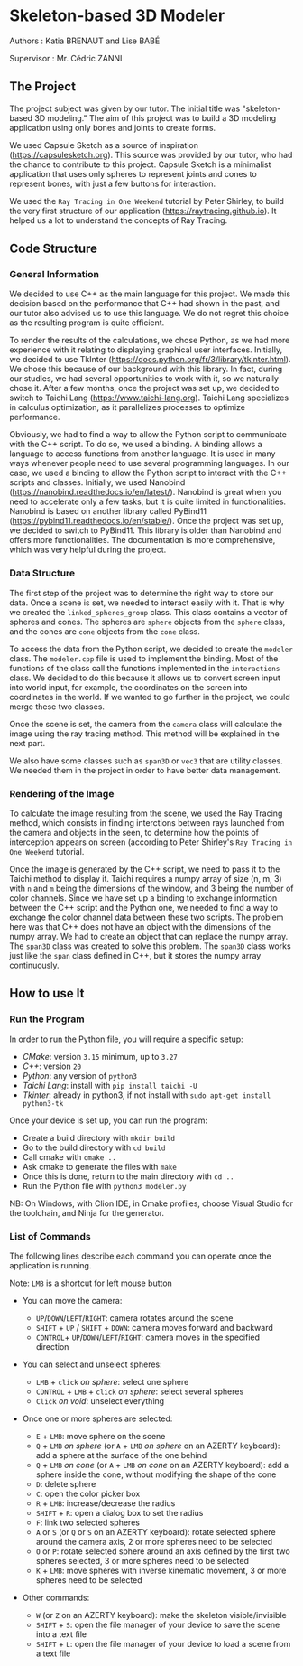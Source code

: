 # Skeleton-based 3D Modeler

Authors : Katia BRENAUT and Lise BABÉ

Supervisor : Mr. Cédric ZANNI 

## The Project

The project subject was given by our tutor. The initial title was "skeleton-based 3D modeling." The aim of this project was to build a 3D modeling application using only bones and joints to create forms.

We used Capsule Sketch as a source of inspiration (https://capsulesketch.org). This source was provided by our tutor, who had the chance to contribute to this project. Capsule Sketch is a minimalist application that uses only spheres to represent joints and cones to represent bones, with just a few buttons for interaction.

We used the `Ray Tracing in One Weekend` tutorial by Peter Shirley, to build the very first structure of our application (https://raytracing.github.io). It helped us a lot to understand the concepts of Ray Tracing.

## Code Structure

### General Information
We decided to use C++ as the main language for this project. We made this decision based on the performance that C++ had shown in the past, and our tutor also advised us to use this language. We do not regret this choice as the resulting program is quite efficient.

To render the results of the calculations, we chose Python, as we had more experience with it relating to displaying graphical user interfaces. Initially, we decided to use TkInter (https://docs.python.org/fr/3/library/tkinter.html). We chose this because of our background with this library. In fact, during our studies, we had several opportunities to work with it, so we naturally chose it. After a few months, once the project was set up, we decided to switch to Taichi Lang (https://www.taichi-lang.org). Taichi Lang specializes in calculus optimization, as it parallelizes processes to optimize performance.

Obviously, we had to find a way to allow the Python script to communicate with the C++ script. To do so, we used a binding. A binding allows a language to access functions from another language. It is used in many ways whenever people need to use several programming languages. In our case, we used a binding to allow the Python script to interact with the C++ scripts and classes.
Initially, we used Nanobind (https://nanobind.readthedocs.io/en/latest/). Nanobind is great when you need to accelerate only a few tasks, but it is quite limited in functionalities. Nanobind is based on another library called PyBind11 (https://pybind11.readthedocs.io/en/stable/). Once the project was set up, we decided to switch to PyBind11. This library is older than Nanobind and offers more functionalities. The documentation is more comprehensive, which was very helpful during the project.

### Data Structure

The first step of the project was to determine the right way to store our data. Once a scene is set, we needed to interact easily with it. That is why we created the `linked_spheres_group` class. This class contains a vector of spheres and cones. The spheres are `sphere` objects from the `sphere` class, and the cones are `cone` objects from the `cone` class.

To access the data from the Python script, we decided to create the `modeler` class. The `modeler.cpp` file is used to implement the binding. Most of the functions of the class call the functions implemented in the `interactions` class. We decided to do this because it allows us to convert screen input into world input, for example, the coordinates on the screen into coordinates in the world. If we wanted to go further in the project, we could merge these two classes.

Once the scene is set, the camera from the `camera` class will calculate the image using the ray tracing method. This method will be explained in the next part.

We also have some classes such as `span3D` or `vec3` that are utility classes. We needed them in the project in order to have better data management.

### Rendering of the Image

To calculate the image resulting from the scene, we used the Ray Tracing method, which consists in finding interctions between rays launched from the camera and objects in the seen, to determine how the points of interception appears on screen (according to Peter Shirley's `Ray Tracing in One Weekend` tutorial. 

Once the image is generated by the C++ script, we need to pass it to the Taichi method to display it. Taichi requires a numpy array of size (n, m, 3) with `n` and `m` being the dimensions of the window, and 3 being the number of color channels. Since we have set up a binding to exchange information between the C++ script and the Python one, we needed to find a way to exchange the color channel data between these two scripts. The problem here was that C++ does not have an object with the dimensions of the numpy array. We had to create an object that can replace the numpy array. The `span3D` class was created to solve this problem. The `span3D` class works just like the `span` class defined in C++, but it stores the numpy array continuously.

## How to use It 

### Run the Program

In order to run the Python file, you will require a specific setup:
- *CMake*: version `3.15` minimum, up to `3.27`
- *C++*: version `20`
- *Python*: any version of `python3`
- *Taichi Lang*: install with `pip install taichi -U`
- *Tkinter*: already in python3, if not install with `sudo apt-get install python3-tk`

Once your device is set up, you can run the program:
- Create a build directory with `mkdir build`
- Go to the build directory with `cd build`
- Call cmake with `cmake ..`
- Ask cmake to generate the files with `make`
- Once this is done, return to the main directory with `cd ..`
- Run the Python file with `python3 modeler.py`

NB: On Windows, with Clion IDE, in Cmake profiles, choose Visual Studio for the toolchain, and Ninja for the generator.

### List of Commands

The following lines describe each command you can operate once the application is running. 

Note: `LMB` is a shortcut for left mouse button

- You can move the camera: 
    - `UP`/`DOWN`/`LEFT`/`RIGHT`: camera rotates around the scene
    - `SHIFT` + `UP` / `SHIFT` + `DOWN`: camera moves forward and backward
    - `CONTROL`+ `UP`/`DOWN`/`LEFT`/`RIGHT`: camera moves in the specified direction

- You can select and unselect spheres: 
    - `LMB` + `click` *on sphere*: select one sphere
    - `CONTROL` + `LMB` + `click` *on sphere*: select several spheres
    - `Click` *on void*: unselect everything

- Once one or more spheres are selected: 
    - `E` + `LMB`: move sphere on the scene
    - `Q` + `LMB` *on sphere* (or `A` + `LMB` *on sphere* on an AZERTY keyboard): add a sphere at the surface of the one behind
    - `Q` + `LMB` *on cone* (or `A` + `LMB` *on cone* on an AZERTY keyboard): add a sphere inside the cone, without modifying the shape of the cone
    - `D`: delete sphere
    - `C`: open the color picker box
    - `R` + `LMB`: increase/decrease the radius
    - `SHIFT` + `R`: open a dialog box to set the radius
    - `F`: link two selected spheres
    - `A` or `S` (or `Q` or `S` on an AZERTY keyboard): rotate selected sphere around the camera axis, 2 or more spheres need to be selected
    - `O` or `P`: rotate selected sphere around an axis defined by the first two spheres selected, 3 or more spheres need to be selected
    - `K` + `LMB`: move spheres with inverse kinematic movement, 3 or more spheres need to be selected 

- Other commands:
    - `W` (or `Z` on an AZERTY keyboard): make the skeleton visible/invisible
    - `SHIFT` + `S`: open the file manager of your device to save the scene into a text file
    - `SHIFT` + `L`: open the file manager of your device to load a scene from a text file